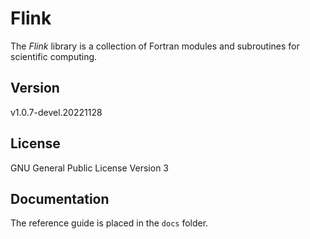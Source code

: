 # Flink

The *Flink* library is a collection of Fortran modules and subroutines for scientific computing.

## Version

v1.0.7-devel.20221128

## License

GNU General Public License Version 3

## Documentation

The reference guide is placed in the `docs` folder.
